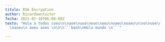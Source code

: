```yaml
---
titulo: RSA Encryption
author: Ricardoentuiter
fecha: 2021-02-10T06:00:00Z
texto: "Hola a todos coeu\n\naoe\nuoa\neuo\naeu\noaeu\noaeu\n\no\nuoe\nuoa\neu\noaeu\naoeu
  \naoeu\n aoeu aoeu \n\n\n```bash\nHola mundo \n```"

---
```

